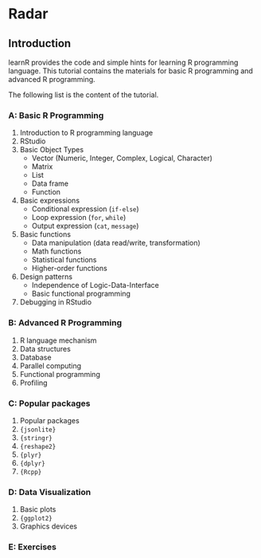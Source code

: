 # Radar

## Introduction

learnR provides the code and simple hints for learning R programming language. This tutorial contains the materials for basic R programming and advanced R programming. 

The following list is the content of the tutorial.

### A: Basic R Programming

1. Introduction to R programming language
2. RStudio
3. Basic Object Types
    - Vector (Numeric, Integer, Complex, Logical, Character)
    - Matrix
    - List
    - Data frame
    - Function
4. Basic expressions
    - Conditional expression (`if-else`)
    - Loop expression (`for`, `while`)
    - Output expression (`cat`, `message`)
5. Basic functions
    - Data manipulation (data read/write, transformation)
    - Math functions
    - Statistical functions
    - Higher-order functions
6. Design patterns
    - Independence of Logic-Data-Interface
    - Basic functional programming
7. Debugging in RStudio

### B: Advanced R Programming

1. R language mechanism
2. Data structures
3. Database
4. Parallel computing
6. Functional programming
7. Profiling

### C: Popular packages

1. Popular packages
2. `{jsonlite}`
3. `{stringr}`
4. `{reshape2}`
5. `{plyr}`
6. `{dplyr}`
7. `{Rcpp}`

### D: Data Visualization

1. Basic plots
2. `{ggplot2}`
3. Graphics devices

### E: Exercises
